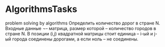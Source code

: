 # AlgorithmsTasks
problem solving by algorithms
Определить количество дорог в стране N. Входные данные ¬– матрица, размер которой – количество городов в стране N. В позиции (i,j) квадратной матрицы стоит единица – i-ый и j-ый города соединены дорогами, а если ноль – не соединены.
